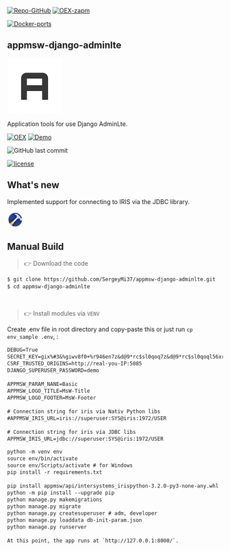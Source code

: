 [![Repo-GitHub](https://img.shields.io/badge/dynamic/xml?color=gold&label=GitHub%20module.xml&prefix=ver.&query=%2F%2FVersion&url=https%3A%2F%2Fraw.githubusercontent.com%2Fsergeymi37%2Fappmsw-django-adminlte%2Fmaster%2Fmodule.xml)](https://raw.githubusercontent.com/sergeymi37/appmsw-django-adminlte/master/module.xml)
[![OEX-zapm](https://img.shields.io/badge/dynamic/json?url=https:%2F%2Fpm.community.intersystems.com%2Fpackages%2Fappmsw-django-adminlte%2F&label=ZPM-pm.community.intersystems.com&query=$.version&color=green&prefix=appmsw-django-adminlte)](https://pm.community.intersystems.com/packages/appmsw-django-adminlte)

[![Docker-ports](https://img.shields.io/badge/dynamic/yaml?color=blue&label=docker-compose&prefix=ports%20-%20&query=%24.services.iris.ports&url=https%3A%2F%2Fraw.githubusercontent.com%2Fsergeymi37%2Fappmsw-django-adminlte%2Fmaster%2Fdocker-compose.yml)](https://raw.githubusercontent.com/sergeymi37/appmsw-django-adminlte/master/docker-compose.yml)

## appmsw-django-adminlte

![](https://raw.githubusercontent.com/SergeyMi37/appmsw-django-adminlte/master/doc/icons/AdminLTELogo.png)

Application tools for use Django AdminLte.

[![OEX](https://img.shields.io/badge/Available%20on-Intersystems%20Open%20Exchange-00b2a9.svg)](https://openexchange.intersystems.com/package/appmsw-django-adminlte) 
[![Demo](https://img.shields.io/badge/Demo%20on-Cloud%20Run%20Deploy-F4A460)](https://appmsw-django-adminlte.demo.community.intersystems.com/apptoolsrest/a/info)

<img alt="GitHub last commit" src="https://img.shields.io/github/last-commit/SergeyMi37/appmsw-django-adminlte">

[![license](https://img.shields.io/badge/License-Apache%202.0-yellow.svg)](https://raw.githubusercontent.com/sergeymi37/appmsw-django-adminlte/master/LICENSE)

## What's new

Implemented support for connecting to IRIS via the JDBC library.

![](https://raw.githubusercontent.com/SergeyMi37/appmsw-django-adminlte/master/doc/icons/logo-apptools.png)

## Manual Build 

> 👉 Download the code  

```bash
$ git clone https://github.com/SergeyMi37/appmsw-django-adminlte.git
$ cd appmsw-django-adminlte
```

<br />

> 👉 Install modules via `VENV`  

Create .env file in root directory and copy-paste this or just run `cp env_sample .env`, :

```
DEBUG=True
SECRET_KEY=gix%#3&%giwv8f0+%r946en7z&d@9*rc$sl0qoq7z&d@9*rc$sl0qoql56xr%bh^w2mj
CSRF_TRUSTED_ORIGINS=http://real-you-IP:5085
DJANGO_SUPERUSER_PASSWORD=demo

APPMSW_PARAM_NANE=Basic
APPMSW_LOGO_TITLE=MsW-Title
APPMSW_LOGO_FOOTER=MsW-Footer

# Connection string for iris via Nativ Python libs
#APPMSW_IRIS_URL=iris://superuser:SYS@iris:1972/USER

# Connection string for iris via JDBC libs
APPMSW_IRIS_URL=jdbc://superuser:SYS@iris:1972/USER
```


```
python -m venv env
source env/bin/activate
source env/Scripts/activate # for Windows
pip install -r requirements.txt

pip install appmsw/api/intersystems_irispython-3.2.0-py3-none-any.whl
python -m pip install --upgrade pip
python manage.py makemigrations
python manage.py migrate
python manage.py createsuperuser # adm, developer
python manage.py loaddata db-init-param.json
python manage.py runserver

At this point, the app runs at `http://127.0.0.1:8000/`. 
